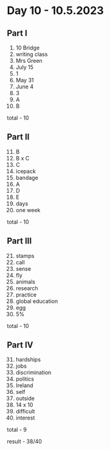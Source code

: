 # Day 10 - 10.5.2023

## Part I

1. 10 Bridge
2. writing class
3. Mrs Green
4. July 15
5. 1
6. May 31
7. June 4
8. 3
9. A
10. B

total - 10

## Part II

11. B
12. B x C
13. C
14. icepack
15. bandage
16. A
17. D
18. E
19. days
20. one week

total - 10

## Part III

21. stamps
22. call
23. sense
24. fly
25. animals
26. research
27. practice
28. global education
29. egg
30. 5%

total - 10

## Part IV

31. hardships
32. jobs
33. discrimination
34. politics
35. Ireland
36. self
37. outside
38. 14 x 10
39. difficult
40. interest

total - 9

result - 38/40
